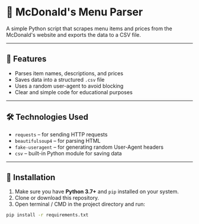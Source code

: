 # 🍔 McDonald's Menu Parser

A simple Python script that scrapes menu items and prices from the McDonald's website and exports the data to a CSV file.

---

## 📌 Features

- Parses item names, descriptions, and prices
- Saves data into a structured `.csv` file
- Uses a random user-agent to avoid blocking
- Clear and simple code for educational purposes

---

## 🛠️ Technologies Used

- `requests` – for sending HTTP requests
- `beautifulsoup4` – for parsing HTML
- `fake-useragent` – for generating random User-Agent headers
- `csv` – built-in Python module for saving data

---

## 🔧 Installation

1. Make sure you have **Python 3.7+** and `pip` installed on your system.
2. Clone or download this repository.
3. Open terminal / CMD in the project directory and run:

```bash
pip install -r requirements.txt
